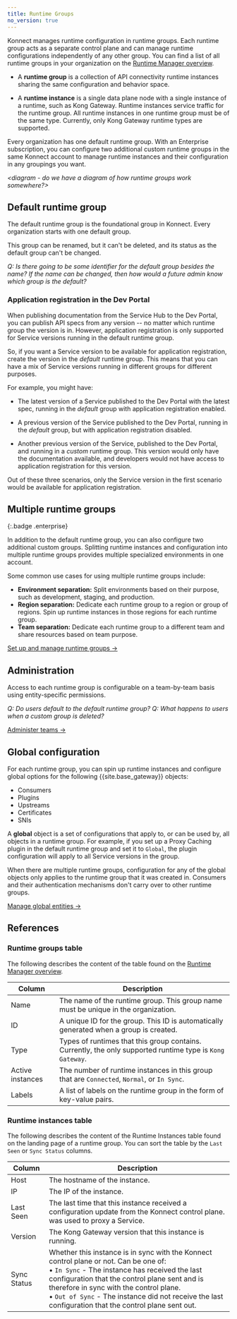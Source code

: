 ```yaml
---
title: Runtime Groups
no_version: true
---
```


Konnect manages runtime configuration in runtime groups. Each runtime group acts
as a separate control plane and can manage runtime configurations independently
of any other group. You can find a list of all runtime groups in your organization
on the [Runtime Manager overview](https://konnect.konghq.com/runtime-manager/).

* A **runtime group** is a collection of API connectivity runtime instances
sharing the same configuration and behavior space.

* A **runtime instance** is a single data plane node with a single instance of
a runtime, such as Kong Gateway. Runtime instances service traffic for the runtime
group. All runtime instances in one runtime group
must be of the same type. Currently, only Kong Gateway runtime types are supported.

Every organization has one default runtime group. With an Enterprise subscription,
you can configure two additional custom runtime groups in the same Konnect
account to manage runtime instances and their configuration in any groupings
you want.

_<diagram - do we have a diagram of how runtime groups work somewhere?>_

## Default runtime group

The default runtime group is the foundational group in Konnect. Every
organization starts with one default group.

This group can be renamed, but it can't be deleted, and its status as the default
group can't be changed.

_Q: Is there going to be some identifier for the default group besides the name?
If the name can be changed, then how would a future admin know which group is the default?_

### Application registration in the Dev Portal

When publishing documentation from the Service Hub to the Dev Portal, you can
publish API specs from any version -- no matter which runtime group the version
is in. However, application registration is only supported for Service versions
running in the default runtime group.

So, if you want a Service version to be available for application registration,
create the version in the *default* runtime group. This means that you can have a
mix of Service versions running in different groups for different purposes.

For example, you might have:

* The latest version of a Service published to the Dev Portal with the latest
spec, running in the *default* group with application registration enabled.

* A previous version of the Service published to the Dev Portal,
running in the *default* group, but with application registration disabled.

* Another previous version of the Service, published to the Dev Portal, and
running in a *custom* runtime group. This version would only have the documentation
available, and developers would not have access to application registration for
this version.

Out of these three scenarios, only the Service version in the first scenario
would be available for application registration.

## Multiple runtime groups
{:.badge .enterprise}

In addition to the default runtime group, you can also configure two additional
custom groups. Splitting runtime instances and configuration into multiple
runtime groups provides multiple specialized environments in one account.

Some common use cases for using multiple runtime groups include:

* **Environment separation:** Split environments based on their purpose, such as
development, staging, and production.
* **Region separation:** Dedicate each runtime group to a region or group of
regions. Spin up runtime instances in those regions for each runtime group.
* **Team separation:** Dedicate each runtime group to a different team and share
resources based on team purpose.

[Set up and manage runtime groups &rarr;](/konnect/configure/runtime-manager/runtime-groups/manage)

## Administration

Access to each runtime group is configurable on a team-by-team basis using
entity-specific permissions.

_Q: Do users default to the default runtime group?
Q: What happens to users when a custom group is deleted?_

[Administer teams &rarr;](/link)

## Global configuration

For each runtime group, you can spin up runtime instances and configure global
options for the following {{site.base_gateway}} objects:
* Consumers
* Plugins
* Upstreams
* Certificates
* SNIs

A **global** object is a set of configurations that apply to, or can be used
by, all objects in a runtime group. For example, if you set up a Proxy Caching
plugin in the default runtime group and set it to `Global`,
the plugin configuration will apply to all Service versions in the group.

When there are multiple runtime groups, configuration for any of the global
objects only applies to the runtime group that it was created in. Consumers and
their authentication mechanisms don't carry over to other runtime groups.

[Manage global entities &rarr;](/konnect/configure/runtime-manager/manage-entities)

## References

### Runtime groups table

The following describes the content of the table found on the [Runtime Manager overview](https://konnect.konghq.com/runtime-manager/).

Column | Description
-------|-------------
Name | The name of the runtime group. This group name must be unique in the organization.
ID | A unique ID for the group. This ID is automatically generated when a group is created.
Type | Types of runtimes that this group contains. Currently, the only supported runtime type is `Kong Gateway`.
Active instances | The number of runtime instances in this group that are `Connected`, `Normal`, or `In Sync`.
Labels | A list of labels on the runtime group in the form of key-value pairs.

<!--State | The status of the runtime group. Can be one of: <br> &#8226; `initializing` - The group is currently being provisioned. <br> &#8226; `deployed` - The group has been provisioned and is available for use.-->

### Runtime instances table

The following describes the content of the Runtime Instances table found on the landing page of a runtime group.
You can sort the table by the `Last Seen` or `Sync Status` columns.

Column | Description
-------|-------------
Host | The hostname of the instance.
IP | The IP of the instance.
Last Seen | The last time that this instance received a configuration update from the Konnect control plane. was used to proxy a Service.
Version | The Kong Gateway version that this instance is running.
Sync Status | Whether this instance is in sync with the Konnect control plane or not. Can be one of: <br> &#8226; `In Sync` - The instance has received the last configuration that the control plane sent and is therefore in sync with the control plane. <br> &#8226; `Out of Sync` - The instance did not receive the last configuration that the control plane sent out.
